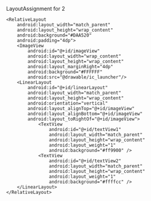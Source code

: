 LayoutAssignment for 2

<FrameLayout xmlns:android="http://schemas.android.com/apk/res/android"
    xmlns:tools="http://schemas.android.com/tools"
    android:layout_width="match_parent"
    android:layout_height="match_parent"
    tools:context=".MainActivity" >

    <RelativeLayout
        android:layout_width="match_parent"
        android:layout_height="wrap_content"
        android:background="#DAA520"
        android:padding="4dp">
        <ImageView
            android:id="@+id/imageView"
            android:layout_width="wrap_content"
            android:layout_height="wrap_content"
            android:layout_marginRight="4dp"
            android:background="#FFFFFF"
            android:src="@drawable/ic_launcher"/>
        <LinearLayout
            android:id="@+id/linearLayout"
            android:layout_width="match_parent"
            android:layout_height="wrap_content"
            android:orientation="vertical"
            android:layout_alignTop="@+id/imageView"
            android:layout_alignBottom="@+id/imageView"
            android:layout_toRightOf="@+id/imageView">
                <TextView
                    android:id="@+id/textView1"
                    android:layout_width="match_parent"
                    android:layout_height="wrap_content"
                    android:layout_weight="1"
                    android:background="#ff9900" />
                <TextView
                    android:id="@+id/textView2"
                    android:layout_width="match_parent"
                    android:layout_height="wrap_content"
                    android:layout_weight="1"
                    android:background="#ffffcc" />
        </LinearLayout>
    </RelativeLayout>
</FrameLayout>
